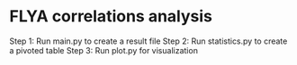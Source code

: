 # FLYA correlations analysis
Step 1: Run main.py to create a result file
Step 2: Run statistics.py to create a pivoted table
Step 3: Run plot.py for visualization
